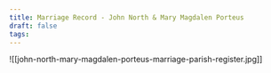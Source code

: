 ```yaml
---
title: Marriage Record - John North & Mary Magdalen Porteus
draft: false
tags:
---
```

![[john-north-mary-magdalen-porteus-marriage-parish-register.jpg]]
